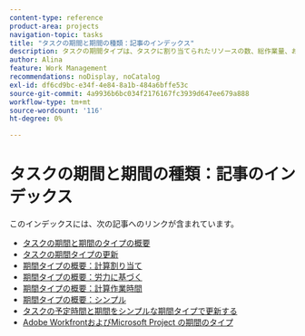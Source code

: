 ```yaml
---
content-type: reference
product-area: projects
navigation-topic: tasks
title: "タスクの期間と期間の種類：記事のインデックス"
description: タスクの期間タイプは、タスクに割り当てられたリソースの数、総作業量、およびタスクの総期間との関係を識別します。 タスクの期間と期間のタイプについては、次の記事を参照してください。
author: Alina
feature: Work Management
recommendations: noDisplay, noCatalog
exl-id: df6cd9bc-e34f-4e84-8a1b-484a6bffe53c
source-git-commit: 4a9936b6bc034f2176167fc3939d647ee679a888
workflow-type: tm+mt
source-wordcount: '116'
ht-degree: 0%

---
```


# タスクの期間と期間の種類：記事のインデックス

<!-- Audited: 1/2024 -->

このインデックスには、次の記事へのリンクが含まれています。

* [タスクの期間と期間のタイプの概要](../../../manage-work/tasks/taskdurtn/task-duration-and-duration-type.md)
* [タスクの期間タイプの更新](../../../manage-work/tasks/taskdurtn/update-duration-type-of-task.md)
* [期間タイプの概要：計算割り当て](../../../manage-work/tasks/taskdurtn/calculated-assignment.md)
* [期間タイプの概要：労力に基づく](../../../manage-work/tasks/taskdurtn/effort-driven.md)
* [期間タイプの概要：計算作業時間](../../../manage-work/tasks/taskdurtn/calculated-work.md)
* [期間タイプの概要：シンプル](../../../manage-work/tasks/taskdurtn/simple-duration-type.md)
* [タスクの予定時間と期間をシンプルな期間タイプで更新する](../../../manage-work/tasks/taskdurtn/update-planned-hours-duration-for-simple-duration-task.md)
* [Adobe WorkfrontおよびMicrosoft Project の期間のタイプ](../../../manage-work/tasks/taskdurtn/workfront-ms-project-duration-types.md)


